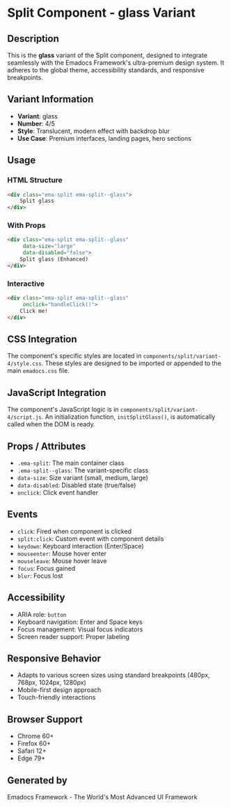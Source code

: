 # Split Component - glass Variant

## Description
This is the **glass** variant of the Split component, designed to integrate seamlessly with the Emadocs Framework's ultra-premium design system. It adheres to the global theme, accessibility standards, and responsive breakpoints.

## Variant Information
- **Variant**: glass
- **Number**: 4/5
- **Style**: Translucent, modern effect with backdrop blur
- **Use Case**: Premium interfaces, landing pages, hero sections

## Usage

### HTML Structure
```html
<div class="ema-split ema-split--glass">
    Split glass
</div>
```

### With Props
```html
<div class="ema-split ema-split--glass" 
     data-size="large" 
     data-disabled="false">
    Split glass (Enhanced)
</div>
```

### Interactive
```html
<div class="ema-split ema-split--glass" 
     onclick="handleClick()">
    Click me!
</div>
```

## CSS Integration
The component's specific styles are located in `components/split/variant-4/style.css`. These styles are designed to be imported or appended to the main `emadocs.css` file.

## JavaScript Integration
The component's JavaScript logic is in `components/split/variant-4/script.js`. An initialization function, `initSplitGlass()`, is automatically called when the DOM is ready.

## Props / Attributes
- `.ema-split`: The main container class
- `.ema-split--glass`: The variant-specific class
- `data-size`: Size variant (small, medium, large)
- `data-disabled`: Disabled state (true/false)
- `onclick`: Click event handler

## Events
- `click`: Fired when component is clicked
- `split:click`: Custom event with component details
- `keydown`: Keyboard interaction (Enter/Space)
- `mouseenter`: Mouse hover enter
- `mouseleave`: Mouse hover leave
- `focus`: Focus gained
- `blur`: Focus lost

## Accessibility
- ARIA role: `button`
- Keyboard navigation: Enter and Space keys
- Focus management: Visual focus indicators
- Screen reader support: Proper labeling

## Responsive Behavior
- Adapts to various screen sizes using standard breakpoints (480px, 768px, 1024px, 1280px)
- Mobile-first design approach
- Touch-friendly interactions

## Browser Support
- Chrome 60+
- Firefox 60+
- Safari 12+
- Edge 79+

## Generated by
Emadocs Framework - The World's Most Advanced UI Framework

